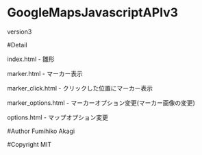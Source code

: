 # GoogleMapsJavascriptAPIv3
version3

#Detail

index.html - 雛形

marker.html - マーカー表示

marker_click.html - クリックした位置にマーカー表示

marker_options.html - マーカーオプション変更(マーカー画像の変更)

options.html - マップオプション変更

#Author
Fumihiko Akagi

#Copyright
MIT
